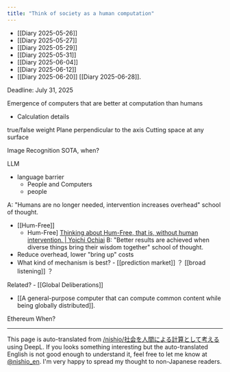 ```yaml
---
title: "Think of society as a human computation"
---
```



- [[Diary 2025-05-26]]
- [[Diary 2025-05-27]]
- [[Diary 2025-05-29]]
- [[Diary 2025-05-31]]
- [[Diary 2025-06-04]]
- [[Diary 2025-06-12]]
- [[Diary 2025-06-20]]
[[Diary 2025-06-28]].

Deadline: July 31, 2025

Emergence of computers that are better at computation than humans
- Calculation details

true/false
weight
Plane perpendicular to the axis
Cutting space at any surface

Image Recognition SOTA, when?

LLM
- language barrier
    - People and Computers
    - people

A: "Humans are no longer needed, intervention increases overhead" school of thought.
- [[Hum-Free]]
    - Hum-Free] [Thinking about Hum-Free, that is, without human intervention. | Yoichi Ochiai](https://note.com/ochyai/n/nbb1bc0ff07ff)
B: "Better results are achieved when diverse things bring their wisdom together" school of thought.
- Reduce overhead, lower "bring up" costs
- What kind of mechanism is best?
        - [[prediction market]] ？ [[broad listening]] ？

Related?
    - [[Global Deliberations]]
- [[A general-purpose computer that can compute common content while being globally distributed]].

Ethereum When?


---
This page is auto-translated from [/nishio/社会を人間による計算として考える](https://scrapbox.io/nishio/社会を人間による計算として考える) using DeepL. If you looks something interesting but the auto-translated English is not good enough to understand it, feel free to let me know at [@nishio_en](https://twitter.com/nishio_en). I'm very happy to spread my thought to non-Japanese readers.